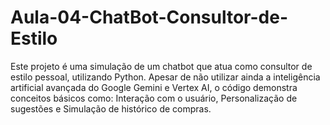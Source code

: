 # Aula-04-ChatBot-Consultor-de-Estilo
Este projeto é uma simulação de um chatbot que atua como consultor de estilo pessoal, utilizando Python. Apesar de não utilizar ainda a inteligência artificial avançada do Google Gemini e Vertex AI, o código demonstra conceitos básicos como: Interação com o usuário, Personalização de sugestões e Simulação de histórico de compras.

